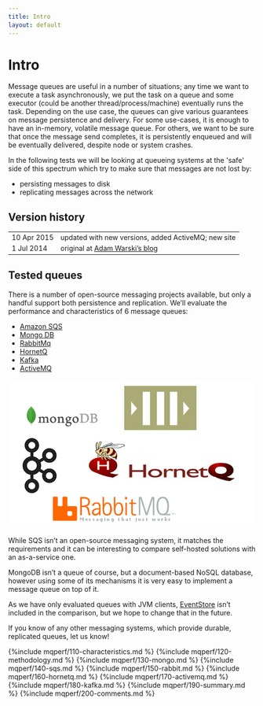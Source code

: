 ```yaml
---
title: Intro
layout: default
---
```


# Intro

Message queues are useful in a number of situations; any time we want to execute a task asynchronously, we put the task on a queue and some executor (could be another thread/process/machine) eventually runs the task. Depending on the use case, the queues can give various guarantees on message persistence and delivery. For some use-cases, it is enough to have an in-memory, volatile message queue. For others, we want to be sure that once the message send completes, it is persistently enqueued and will be eventually delivered, despite node or system crashes.

In the following tests we will be looking at queueing systems at the 'safe' side of this spectrum which try to make sure that messages are not lost by:

* persisting messages to disk
* replicating messages across the network

## Version history

<table>
  <tbody>
    <tr>
      <td>10 Apr 2015</td>
      <td>updated with new versions, added ActiveMQ; new site</td>
    </tr>
    <tr>
      <td>1 Jul 2014</td>
      <td>original at <a href="http://www.warski.org/blog/2014/07/evaluating-persistent-replicated-message-queues/">Adam Warski’s blog</a></td>
    </tr>
  </tbody>
</table>

## Tested queues

There is a number of open-source messaging projects available, but only a handful support both persistence and replication. We’ll evaluate the performance and characteristics of 6 message queues:

* [Amazon SQS](http://aws.amazon.com/sqs/)
* [Mongo DB](http://www.mongodb.com/)
* [RabbitMq](http://www.rabbitmq.com/)
* [HornetQ](http://hornetq.jboss.org/)
* [Kafka](https://kafka.apache.org/)
* [ActiveMQ](http://activemq.apache.org)

![Logos](/img/mqperf/mqperf_logos.jpg)

While SQS isn’t an open-source messaging system, it matches the requirements and it can be interesting to compare self-hosted solutions with an as-a-service one.

MongoDB isn’t a queue of course, but a document-based NoSQL database, however using some of its mechanisms it is very easy to implement a message queue on top of it.

As we have only evaluated queues with JVM clients, [EventStore](https://geteventstore.com) isn’t included in the comparison, but we hope to change that in the future.

If you know of any other messaging systems, which provide durable, replicated queues, let us know!

{%include mqperf/110-characteristics.md %}
{%include mqperf/120-methodology.md %}
{%include mqperf/130-mongo.md %}
{%include mqperf/140-sqs.md %}
{%include mqperf/150-rabbit.md %}
{%include mqperf/160-hornetq.md %}
{%include mqperf/170-activemq.md %}
{%include mqperf/180-kafka.md %}
{%include mqperf/190-summary.md %}
{%include mqperf/200-comments.md %}
